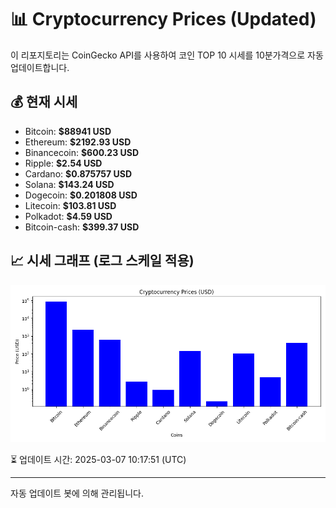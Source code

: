 
# 📊 Cryptocurrency Prices (Updated)

이 리포지토리는 CoinGecko API를 사용하여 코인 TOP 10 시세를 10분가격으로 자동 업데이트합니다.

## 💰 현재 시세
- Bitcoin: **$88941 USD**
- Ethereum: **$2192.93 USD**
- Binancecoin: **$600.23 USD**
- Ripple: **$2.54 USD**
- Cardano: **$0.875757 USD**
- Solana: **$143.24 USD**
- Dogecoin: **$0.201808 USD**
- Litecoin: **$103.81 USD**
- Polkadot: **$4.59 USD**
- Bitcoin-cash: **$399.37 USD**

## 📈 시세 그래프 (로그 스케일 적용)
![Crypto Prices](crypto_prices.png)

⏳ 업데이트 시간: 2025-03-07 10:17:51 (UTC)

---
자동 업데이트 봇에 의해 관리됩니다.
